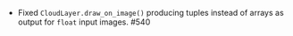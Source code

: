 * Fixed `CloudLayer.draw_on_image()` producing tuples instead of arrays
  as output for `float` input images. #540